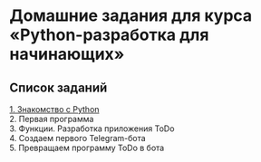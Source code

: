 # Домашние задания для курса «Python-разработка для начинающих»

## Список заданий
[1. Знакомство с Python](homeworks/1.md)  
2. Первая программа  
3. Функции. Разработка приложения ToDo  
4. Создаем первого Telegram-бота  
5. Превращаем программу ToDo в бота